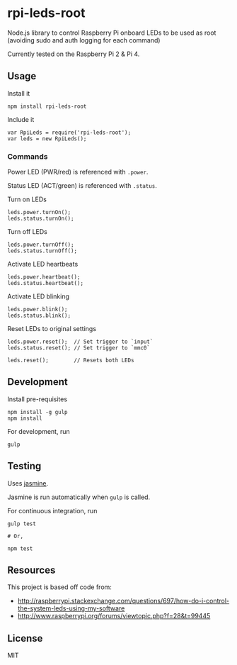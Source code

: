 # rpi-leds-root

Node.js library to control Raspberry Pi onboard LEDs to be used as root (avoiding sudo and auth logging for each command)

Currently tested on the Raspberry Pi 2 & Pi 4.

## Usage

Install it

    npm install rpi-leds-root

Include it

    var RpiLeds = require('rpi-leds-root');
    var leds = new RpiLeds();

### Commands

Power LED (PWR/red) is referenced with `.power`.

Status LED (ACT/green) is referenced with `.status`.

Turn on LEDs

    leds.power.turnOn();
    leds.status.turnOn();

Turn off LEDs

    leds.power.turnOff();
    leds.status.turnOff();

Activate LED heartbeats

    leds.power.heartbeat();
    leds.status.heartbeat();

Activate LED blinking

    leds.power.blink();
    leds.status.blink();

Reset LEDs to original settings

    leds.power.reset();  // Set trigger to `input`
    leds.status.reset(); // Set trigger to `mmc0`

    leds.reset();        // Resets both LEDs

## Development

Install pre-requisites

    npm install -g gulp
    npm install

For development, run

    gulp

## Testing

Uses [jasmine](pivotal.github.com/jasmine/).

Jasmine is run automatically when `gulp` is called.

For continuous integration, run

    gulp test

    # Or,

    npm test

## Resources

This project is based off code from:

* http://raspberrypi.stackexchange.com/questions/697/how-do-i-control-the-system-leds-using-my-software
* http://www.raspberrypi.org/forums/viewtopic.php?f=28&t=99445

## License

MIT
